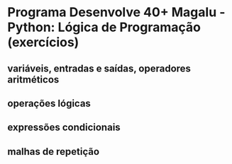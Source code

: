 # Programa Desenvolve 40+ Magalu - Python: Lógica de Programação (exercícios)

## variáveis, entradas e saídas, operadores aritméticos
## operações lógicas
## expressões condicionais
## malhas de repetição
